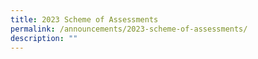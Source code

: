 ```yaml
---
title: 2023 Scheme of Assessments
permalink: /announcements/2023-scheme-of-assessments/
description: ""
---
```

